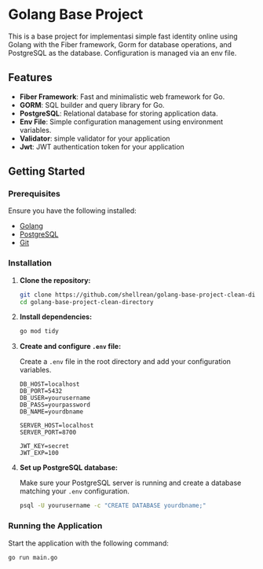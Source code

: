# Golang Base Project

This is a base project for implementasi simple fast identity online using Golang with the Fiber framework, Gorm for database operations, and PostgreSQL as the database. Configuration is managed via an env file.

## Features

- **Fiber Framework**: Fast and minimalistic web framework for Go.
- **GORM**: SQL builder and query library for Go.
- **PostgreSQL**: Relational database for storing application data.
- **Env File**: Simple configuration management using environment variables.
- **Validator**: simple validator for your application
- **Jwt**: JWT authentication token for your application

## Getting Started

### Prerequisites

Ensure you have the following installed:

- [Golang](https://golang.org/dl/)
- [PostgreSQL](https://www.postgresql.org/download/)
- [Git](https://git-scm.com/)

### Installation

1. **Clone the repository:**

   ```sh
   git clone https://github.com/shellrean/golang-base-project-clean-directory.git
   cd golang-base-project-clean-directory
   ```

2. **Install dependencies:**

   ```sh
   go mod tidy
   ```

3. **Create and configure `.env` file:**

   Create a `.env` file in the root directory and add your configuration variables.

   ```env
   DB_HOST=localhost
   DB_PORT=5432
   DB_USER=yourusername
   DB_PASS=yourpassword
   DB_NAME=yourdbname

   SERVER_HOST=localhost
   SERVER_PORT=8700

   JWT_KEY=secret
   JWT_EXP=100
   ```

4. **Set up PostgreSQL database:**

   Make sure your PostgreSQL server is running and create a database matching your `.env` configuration.

   ```sh
   psql -U yourusername -c "CREATE DATABASE yourdbname;"
   ```

### Running the Application

Start the application with the following command:

```sh
go run main.go
```
